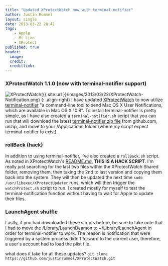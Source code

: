 ```yaml
---
title: "Updated XProtectWatch now with terminal-notifier"
author: Justin Rummel
layout: single
date: 2013-03-22 20:42
tags:
    - Apple
    - Mt Lion
    - XProtect
published: true
header:
  image:
  credit:
  creditlink:
---
```

### XProtectWatch 1.1.0 (now with terminal-notifier support) ###
![XProtectWatch]({{ site.url }}/images/2013/03/22/XProtectWatch-Notification.png)
{: .align-right}
I have updated [XProtectWatch][XProtectWatch] to now utilize [terminal-notifier][terminal-notifier] "a command-line tool to send Mac OS X User Notifications, which are available in Mac OS X 10.8".  To install terminal-notifier is pretty simple, as I have also created a ```terminal-notifier.sh``` script that you can run that will download the latest [terminal-notifier zip file][dl] from github.com, unzip, and move to your /Applications folder (where my script expect terminal-notifier to exist). 

### rollBack (hack) ###
In addition to using terminal-notifier, I've also created a ```rollBack.sh``` script.  As noted in XProtectWatch's [README.md][readme], **THIS IS A HACK SCRIPT**.  I'm really just searching for the last two files within the XProtectWatch Shared folder, removing them, then taking the 2nd to last version and copying them back into the system.  They will then be updated the next time ```sudo /usr/libexec/XProtectUpdater``` runs, which will then trigger the ```watchProtect.sh``` script to run.  I created mostly for myself to test the terminal-notification function without having to wait for Apple to update their files.


### LaunchAgent shuffle ###
Lastly, if you had downloaded these scripts before, be sure to take note that I had to move the /Library/LaunchDeamon to ~/Library/LaunchAgent in order for terminal-notifier to work.  The reason is notification that were triggered by a system process didn't forward to the current user, therefore, a user's account had to load the plist file.

what does it take for all these updates?  ```git clone https://github.com/justinrummel/XProtectWatch.git``` 

[XProtectWatch]: https://github.com/justinrummel/XProtectWatch 
[terminal-notifier]: https://github.com/alloy/terminal-notifier 
[dl]: https://github.com/alloy/terminal-notifier/downloads 
[readme]: https://github.com/justinrummel/XProtectWatch/blob/master/README.md 
